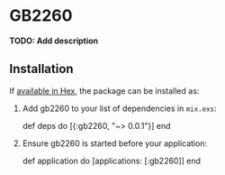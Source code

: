 # GB2260

**TODO: Add description**

## Installation

If [available in Hex](https://hex.pm/docs/publish), the package can be installed as:

  1. Add gb2260 to your list of dependencies in `mix.exs`:

        def deps do
          [{:gb2260, "~> 0.0.1"}]
        end

  2. Ensure gb2260 is started before your application:

        def application do
          [applications: [:gb2260]]
        end
